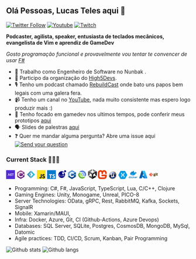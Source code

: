## Olá Pessoas, Lucas Teles aqui 👋
[![Twitter Follow](https://img.shields.io/twitter/follow/lucasteles42?style=flat-square&color=blueviolet)](https://twitter.com/LucasTeles42)
[![Youtube](https://img.shields.io/youtube/channel/subscribers/UCnI7fLVMhv28rjcUH-fON0w?color=blueviolet&style=flat-square&label=YouTube)](https://www.youtube.com/user/Lucas1teles)
[![Twitch](https://img.shields.io/twitch/status/LucasTeles42?style=flat-square&color=blueviolet)](https://www.twitch.tv/lucasteles42)

**Podcaster, agilista, speaker, entusiasta de teclados mecânicos, evangelista de Vim e aprendiz de GameDev**  

_Gosto programação funcional e provavelmente vou tentar te convencer de usar [F#](https://fsharp.org/)_

* 💜  Trabalho como Engenheiro de Software no Nunbak .
* 🙏  Participo da organização do [High5Devs](http://high5devs.com/).
* 🎙  Tenho um podcast chamado [RebuildCast](https://lucasteles.dev/) onde bato uns papos bem legais com uma galera fera.
* 📹  Tenho um canal no [YouTube](https://www.youtube.com/user/Lucas1teles/featured), nada muito consistente mas espero logo produzir mais :)
* 👾  Tenho focado em gamedev nos ultimos tempos, pode conferir meus prototipos [aqui](https://lucasteles.itch.io/)
* 🗣  Slides de palestras [aqui](https://www.slideshare.net/LucasTeles25)
* ❓  Quer me mandar alguma pergunta? Abre uma issue aqui [![Send your question](https://badgen.net/github/open-issues/lucasteles/lucasteles?color=purple)](https://github.com/lucasteles/lucasteles/issues)


### Current Stack 👨🏾‍💻

<code><img width="24" src="https://raw.githubusercontent.com/lucasteles/lucasteles/main/logos/dotnet.png" alt="dotnet"/></code> 
<code><img width="24" src="https://raw.githubusercontent.com/lucasteles/lucasteles/main/logos/csharp.png" alt="csharp"/></code> 
<code><img width="24" src="https://raw.githubusercontent.com/lucasteles/lucasteles/main/logos/fsharp.png" alt="fsharp"/></code> 
<code><img width="24" src="https://raw.githubusercontent.com/lucasteles/lucasteles/main/logos/js.png" alt="javascript"/></code> 
<code><img width="24" src="https://raw.githubusercontent.com/lucasteles/lucasteles/main/logos/typescript.png" alt="typescript"/></code> 
<code><img width="24" src="https://raw.githubusercontent.com/lucasteles/lucasteles/main/logos/lua.png" alt="lua"/></code> 
<code><img width="24" src="https://raw.githubusercontent.com/lucasteles/lucasteles/main/logos/cpp.png" alt="cpp"/></code> 
<code><img width="24" src="https://raw.githubusercontent.com/lucasteles/lucasteles/main/logos/clojure.png" alt="clojure"/></code> 
<code><img width="24" src="https://raw.githubusercontent.com/lucasteles/lucasteles/main/logos/unity.png" alt="unity"/></code> 
<code><img width="24" src="https://raw.githubusercontent.com/lucasteles/lucasteles/main/logos/monogame.png" alt="monogame"/></code> 
<code><img width="24" src="https://raw.githubusercontent.com/lucasteles/lucasteles/main/logos/unreal.png" alt="unreal"/></code> 
<code><img width="24" src="https://raw.githubusercontent.com/lucasteles/lucasteles/main/logos/xamarin.png" alt="xamarin"/></code> 
<code><img width="24" src="https://raw.githubusercontent.com/lucasteles/lucasteles/main/logos/docker.png" alt="docker"/></code> 
<code><img width="24" src="https://raw.githubusercontent.com/lucasteles/lucasteles/main/logos/azure.png" alt="azure"/></code> 
<code><img width="24" src="https://raw.githubusercontent.com/lucasteles/lucasteles/main/logos/git.png" alt="git"/></code>

- Programming: C#, F#, JavaScript, TypeScript, Lua, C/C++, Clojure
- Gaming Engines: Unity, Monogame, Unreal, PICO-8
- Server Technologies: OData, gRPC, Rest, RabbitMQ, Kafka, Sockets, SignalR
- Mobile: Xamarin/MAUI,
- Infra: Docker, Azure, Git, CI (Github-Actions, Azure Devops)
- Databases: SQL Server, SQLite, Postgres, CosmosDB, MongoDB, MySql, Datomic
- Agile practices: TDD, CI/CD, Scrum, Kanban, Pair Programming


![Github stats](https://github-readme-stats.vercel.app/api?username=lucasteles&theme=synthwave&count_private=true&show_icons=true)
![Github langs](https://github-readme-stats.vercel.app/api/top-langs/?username=lucasteles&theme=synthwave&layout=compact)


